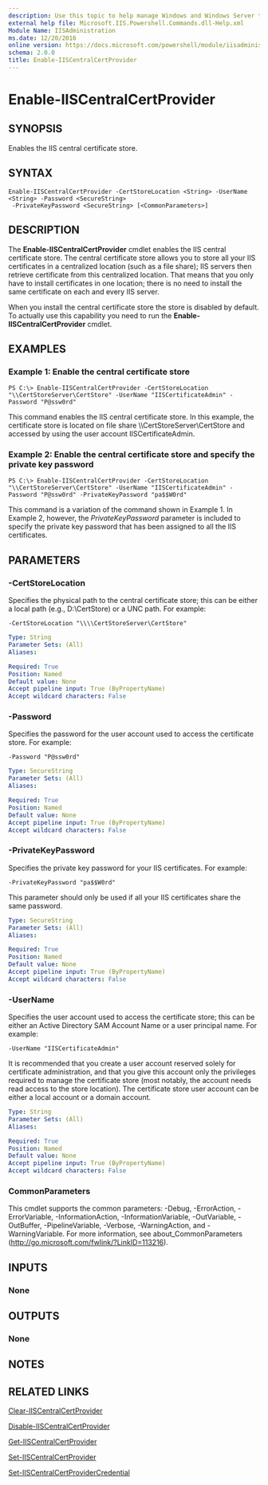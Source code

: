 ```yaml
---
description: Use this topic to help manage Windows and Windows Server technologies with Windows PowerShell.
external help file: Microsoft.IIS.Powershell.Commands.dll-Help.xml
Module Name: IISAdministration
ms.date: 12/20/2016
online version: https://docs.microsoft.com/powershell/module/iisadministration/enable-iiscentralcertprovider?view=windowsserver2019-ps&wt.mc_id=ps-gethelp
schema: 2.0.0
title: Enable-IISCentralCertProvider
---
```


# Enable-IISCentralCertProvider

## SYNOPSIS
Enables the IIS central certificate store.

## SYNTAX

```
Enable-IISCentralCertProvider -CertStoreLocation <String> -UserName <String> -Password <SecureString>
 -PrivateKeyPassword <SecureString> [<CommonParameters>]
```

## DESCRIPTION
The **Enable-IISCentralCertProvider** cmdlet enables the IIS central certificate store.
The central certificate store allows you to store all your IIS certificates in a centralized location (such as a file share); IIS servers then retrieve certificate from this centralized location.
That means that you only have to install certificates in one location; there is no need to install the same certificate on each and every IIS server.

When you install the central certificate store the store is disabled by default.
To actually use this capability you need to run the **Enable-IISCentralCertProvider** cmdlet.

## EXAMPLES

### Example 1: Enable the central certificate store
```
PS C:\> Enable-IISCentralCertProvider -CertStoreLocation "\\CertStoreServer\CertStore" -UserName "IISCertificateAdmin" -Password "P@ssw0rd"
```

This command enables the IIS central certificate store.
In this example, the certificate store is located on file share \\\\CertStoreServer\CertStore and accessed by using the user account IISCertificateAdmin.

### Example 2: Enable the central certificate store and specify the private key password
```
PS C:\> Enable-IISCentralCertProvider -CertStoreLocation "\\CertStoreServer\CertStore" -UserName "IISCertificateAdmin" -Password "P@ssw0rd" -PrivateKeyPassword "pa$$W0rd"
```

This command is a variation of the command shown in Example 1.
In Example 2, however, the *PrivateKeyPassword* parameter is included to specify the private key password that has been assigned to all the IIS certificates.

## PARAMETERS

### -CertStoreLocation
Specifies the physical path to the central certificate store; this can be either a local path (e.g., D:\CertStore) or a UNC path.
For example:

`-CertStoreLocation "\\\\CertStoreServer\CertStore"`

```yaml
Type: String
Parameter Sets: (All)
Aliases: 

Required: True
Position: Named
Default value: None
Accept pipeline input: True (ByPropertyName)
Accept wildcard characters: False
```

### -Password
Specifies the password for the user account used to access the certificate store.
For example:

`-Password "P@ssw0rd"`

```yaml
Type: SecureString
Parameter Sets: (All)
Aliases: 

Required: True
Position: Named
Default value: None
Accept pipeline input: True (ByPropertyName)
Accept wildcard characters: False
```

### -PrivateKeyPassword
Specifies the private key password for your IIS certificates.
For example:

`-PrivateKeyPassword "pa$$W0rd"`

This parameter should only be used if all your IIS certificates share the same password.

```yaml
Type: SecureString
Parameter Sets: (All)
Aliases: 

Required: True
Position: Named
Default value: None
Accept pipeline input: True (ByPropertyName)
Accept wildcard characters: False
```

### -UserName
Specifies the user account used to access the certificate store; this can be either an Active Directory SAM Account Name or a user principal name.
For example:

`-UserName "IISCertificateAdmin"`

It is recommended that you create a user account reserved solely for certificate administration, and that you give this account only the privileges required to manage the certificate store (most notably, the account needs read access to the store location).
The certificate store user account can be either a local account or a domain account.

```yaml
Type: String
Parameter Sets: (All)
Aliases: 

Required: True
Position: Named
Default value: None
Accept pipeline input: True (ByPropertyName)
Accept wildcard characters: False
```

### CommonParameters
This cmdlet supports the common parameters: -Debug, -ErrorAction, -ErrorVariable, -InformationAction, -InformationVariable, -OutVariable, -OutBuffer, -PipelineVariable, -Verbose, -WarningAction, and -WarningVariable. For more information, see about_CommonParameters (http://go.microsoft.com/fwlink/?LinkID=113216).

## INPUTS

### None

## OUTPUTS

### None

## NOTES

## RELATED LINKS

[Clear-IISCentralCertProvider](./Clear-IISCentralCertProvider.md)

[Disable-IISCentralCertProvider](./Disable-IISCentralCertProvider.md)

[Get-IISCentralCertProvider](./Get-IISCentralCertProvider.md)

[Set-IISCentralCertProvider](./Set-IISCentralCertProvider.md)

[Set-IISCentralCertProviderCredential](./Set-IISCentralCertProviderCredential.md)

